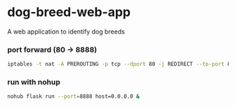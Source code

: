# dog-breed-web-app
A web application to identify dog breeds

### port forward (80 -> 8888)
``` bash
iptables -t nat -A PREROUTING -p tcp --dport 80 -j REDIRECT --to-port 8888
```

### run with nohup
``` bash
nohub flask run --port=8888 host=0.0.0.0 &
```
